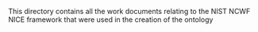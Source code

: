 This directory contains all the work documents relating to the NIST NCWF NICE framework that were used in the creation of the ontology
